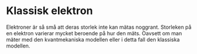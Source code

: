 # Klassisk elektron

Elektroner är så små att deras storlek inte kan mätas noggrant. Storleken på en
elektron varierar mycket beroende på hur den mäts. Oavsett om man mäter med den
kvantmekaniska modellen eller i detta fall den klassiska modellen.
